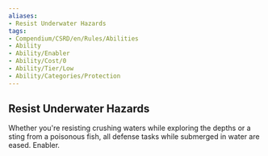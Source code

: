 ```yaml
---
aliases:
- Resist Underwater Hazards
tags:
- Compendium/CSRD/en/Rules/Abilities
- Ability
- Ability/Enabler
- Ability/Cost/0
- Ability/Tier/Low
- Ability/Categories/Protection
---
```


  
## Resist Underwater Hazards  
Whether you're resisting crushing waters while exploring the depths or a sting from a poisonous fish, all defense tasks while submerged in water are eased. Enabler.